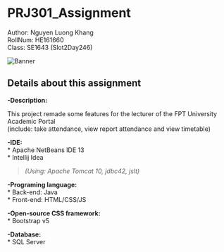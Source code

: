 # PRJ301_Assignment

Author: Nguyen Luong Khang <br/>
RollNum: HE161660 <br/>
Class: SE1643 (Slot2Day246) <br/>

![Banner](http://haringeymath.files.wordpress.com/2010/11/thumbtack_note_assignment.png)

## Details about this assignment

<strong>-Description:</strong><br/>
	<p>This project remade some features for the lecturer of the FPT University Academic Portal<br/>
 	(include: take attendance, view report attendance and view timetable)</p>

<strong>-IDE:</strong> <br/>
	* Apache NetBeans IDE 13 <br/>
	* Intellij Idea <br/>
>  *(Using: Apache Tomcat 10, jdbc42, jslt)*

<strong>-Programing language:</strong> <br/>
	* Back-end: Java <br/>
	* Front-end: HTML/CSS/JS <br/>

<strong>-Open-source CSS framework:</strong> <br/>
	* Bootstrap v5 <br/>

<strong>-Database:</strong><br/>
	* SQL Server <br/>
